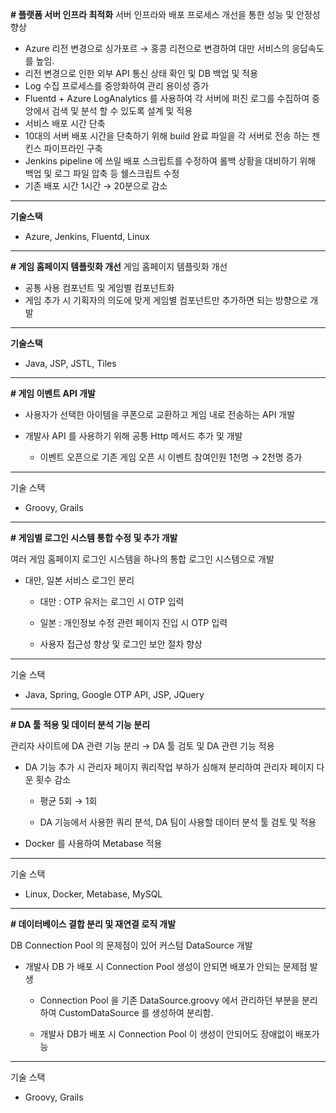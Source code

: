**# 플랫폼 서버 인프라 최적화**
서버 인프라와 배포 프로세스 개선을 통한 성능 및 안정성 향상

- Azure 리전 변경으로 싱가포르 → 홍콩 리전으로 변경하여 대만 서비스의 응답속도를 높임.
- 리전 변경으로 인한 외부 API 통신 상태 확인 및 DB 백업 및 적용
- Log 수집 프로세스를 중앙화하여 관리 용이성 증가
- Fluentd + Azure LogAnalytics 를 사용하여 각 서버에 퍼진 로그를 수집하여 중앙에서 검색 및 분석 할 수 있도록 설계 및 적용
- 서비스 배포 시간 단축
- 10대의 서버 배포 시간을 단축하기 위해 build 완료 파일을 각 서버로 전송 하는 젠킨스 파이프라인 구축
- Jenkins pipeline 에 쓰일 배포 스크립트를 수정하여 롤백 상황을 대비하기 위해 백업 및 로그 파일 압축 등 쉘스크립트 수정
- 기존 배포 시간 1시간 → 20분으로 감소

---

**기술스택**

- Azure, Jenkins, Fluentd, Linux

---

**# 게임 홈페이지 템플릿화 개선** 
게임 홈페이지 템플릿화 개선

- 공통 사용 컴포넌트 및 게임별 컴포넌트화
- 게임 추가 시 기획자의 의도에 맞게 게임별 컴포넌트만 추가하면 되는 방향으로 개발

---

**기술스택**

- Java, JSP, JSTL, Tiles

---

**# 게임 이벤트 API 개발**

- 사용자가 선택한 아이템을 쿠폰으로 교환하고 게임 내로 전송하는 API 개발
    
- 개발사 API 를 사용하기 위해 공통 Http 메서드 추가 및 개발
    
    - 이벤트 오픈으로 기존 게임 오픈 시 이벤트 참여인원 1천명 → 2천명 증가

---

기술 스택

- Groovy, Grails

---

**# 게임별 로그인 시스템 통합 수정 및 추가 개발**

여러 게임 홈페이지 로그인 시스템을 하나의 통합 로그인 시스템으로 개발

- 대만, 일본 서비스 로그인 분리
    
    - 대만 : OTP 유저는 로그인 시 OTP 입력
        
    - 일본 : 개인정보 수정 관련 페이지 진입 시 OTP 입력
        
    - 사용자 접근성 향상 및 로그인 보안 절차 향상
        

---

기술 스택

- Java, Spring, Google OTP API, JSP, JQuery

---

**# DA 툴 적용 및 데이터 분석 기능 분리**

관리자 사이트에 DA 관련 기능 분리 → DA 툴 검토 및 DA 관련 기능 적용

- DA 기능 추가 시 관리자 페이지 쿼리작업 부하가 심해져 분리하여 관리자 페이지 다운 횟수 감소
    
    - 평균 5회 → 1회
        
    - DA 기능에서 사용한 쿼리 분석, DA 팀이 사용할 데이터 분석 툴 검토 및 적용
        
- Docker 를 사용하여 Metabase 적용
    

---

기술 스택

- Linux, Docker, Metabase, MySQL

---

**# 데이터베이스 결합 분리 및 재연결 로직 개발**

DB Connection Pool 의 문제점이 있어 커스텀 DataSource 개발

- 개발사 DB 가 배포 시 Connection Pool 생성이 안되면 배포가 안되는 문제점 발생
    
    - Connection Pool 을 기존 DataSource.groovy 에서 관리하던 부분을 분리하여 CustomDataSource 를 생성하여 분리함.
        
    - 개발사 DB가 배포 시 Connection Pool 이 생성이 안되어도 장애없이 배포가능
        

---

기술 스택

- Groovy, Grails